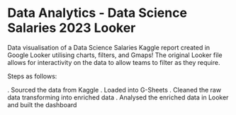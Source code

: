 # Data Analytics - Data Science Salaries 2023 Looker


Data visualisation of a Data Science Salaries Kaggle report created in Google Looker utilising charts, filters, and Gmaps! The original Looker file allows for interactivity on the data to allow teams to filter as they require.

Steps as follows:

. Sourced the data from Kaggle . Loaded into G-Sheets . Cleaned the raw data transforming into enriched data . Analysed the enriched data in Looker and built the dashboard
